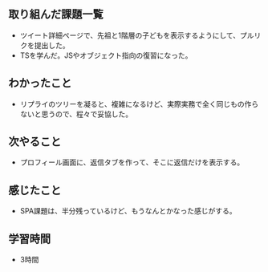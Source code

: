 ## 取り組んだ課題一覧
- ツイート詳細ページで、先祖と1階層の子どもを表示するようにして、プルリクを提出した。
- TSを学んだ。JSやオブジェクト指向の復習になった。

## わかったこと
- リプライのツリーを凝ると、複雑になるけど、実際実務で全く同じもの作らないと思うので、程々で妥協した。

## 次やること
- プロフィール画面に、返信タブを作って、そこに返信だけを表示する。

## 感じたこと
- SPA課題は、半分残っているけど、もうなんとかなった感じがする。

## 学習時間
- 3時間